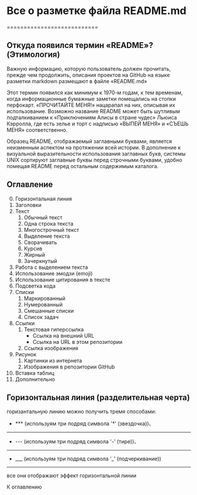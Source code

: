 # Все о разметке файла README.md

===========================


## Откуда появился термин «README»? (Этимология)

Важную информацию, которую пользователь должен прочитать, прежде чем продолжить, описания проектов на GitHub на языке 
разметки markdown размещают в файле «README.md»

Этот термин появился как минимум к 1970-м годам, к тем временам, когда информационные бумажные заметки помещались на стопки
перфокарт. «ПРОЧИТАЙТЕ МЕНЯ!» нацарапал на них, описывая их использование. Возможно название README 
может быть шутливым подталкиванием к «Приключениям Алисы в стране чудес» Льюиса Кэрролла, где есть зелье и торт с 
надписью «ВЫПЕЙ МЕНЯ» и «СЪЕШЬ МЕНЯ» соответственно.

Образец README, отображаемый заглавными буквами, является неизменным аспектом на протяжении всей истории. 
В дополнение к визуальной выразительности использования заглавных букв, системы UNIX сортируют заглавные буквы перед
строчными буквами, удобно помещая README перед остальным содержимым каталога.



## Оглавление

0. Горизонтальная линия
1. Заголовки
2. Текст
   1. Обычный текст
   2. Одна строка текста
   3. Многострочный текст
   4. Выделение текста
   5. Сворачивать
   6. Курсив
   7. Жирный
   8. Зачеркнутый
3. Работа с выделением текста
4. Использование эмодзи (emoji)
5. Использование цитирования в тексте
6. Подсветка кода
7. Списки
    1. Маркированный
    2. Нумерованный
    3. Смешанные списки
    4. Список задач
8. Ссылки
    1. Текстовая гиперссылка
        *  Ссылка на внешний URL
        *  Ссылка на URL в этом репозитории
    2. Ссылка изображения
9. Рисунок
    1. Картинки из интернета
    2. Изображения в репозитории GitHub
10. Вставка таблиц
11. Дополнительно
    
## Горизонтальная линия (разделительная черта)

горизантальную линию можно получить тремя способами:
* *** (используям три подряд символа '*' (звездочка))、
***
* --- (используям три подряд символа '-' (тире))、
---
* ___ (используям три подряд символа '_' (подчеркивание))
___

все они отображают эффект горизонтальной линии

К оглавлению